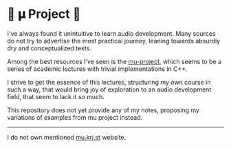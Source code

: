# 🐄 𝛍 Project 🐄

I've always found it unintuitive to learn audio development. Many sources do not try to advertise the most practical journey, leaning towards absurdly dry and conceptualized texts.

Among the best resources I've seen is the [mu-project](https://mu.krj.st/), which seems to be a series of academic lectures with trivial implementations in C++.

I strive to get the essence of this lectures, structuring my own course in such a way, that would bring joy of exploration to an audio development field, that seem to lack it so much.

This repository does not yet provide any of my notes, proposing my variations of examples from mu project instead.

---
I do not own mentioned [mu.krj.st](https://mu.krj.st/) website.

